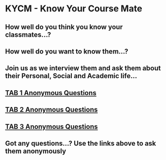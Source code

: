# KYCM - Know Your Course Mate

<h2>How well do you think you know your classmates...?</h2>
<h2>How well do you want to know them...?</h2>
<h2>Join us as we interview them and ask them about their Personal, Social and Academic life...</h2>


<h2><a href="https://thexenon.github.io/KYCM/TAB1">TAB 1 Anonymous Questions</a></h2>
<h2><a href="https://thexenon.github.io/KYCM/TAB2">TAB 2 Anonymous Questions</a></h2>
<h2><a href="https://thexenon.github.io/KYCM/TAB3">TAB 3 Anonymous Questions</a></h2>


<h2>Got any questions...? Use the links above to ask them anonymously</h2>
